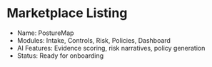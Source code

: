 ﻿# Marketplace Listing
- Name: PostureMap
- Modules: Intake, Controls, Risk, Policies, Dashboard
- AI Features: Evidence scoring, risk narratives, policy generation
- Status: Ready for onboarding
